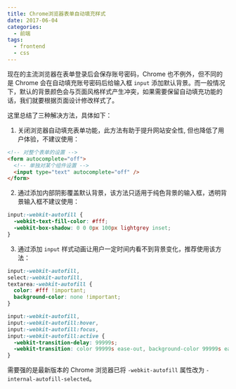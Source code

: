 ```yaml
---
title: Chrome浏览器表单自动填充样式
date: 2017-06-04
categories:
  - 前端
tags:
  - frontend
  - css
---
```


现在的主流浏览器在表单登录后会保存账号密码，Chrome 也不例外，但不同的是 Chrome 会在自动填充账号密码后给输入框 `input` 添加默认背景。而一般情况下，默认的背景颜色会与页面风格样式产生冲突，如果需要保留自动填充功能的话，我们就要根据页面设计修改样式了。

这里总结了三种解决方法，具体如下：

1. 关闭浏览器自动填充表单功能，此方法有助于提升网站安全性, 但也降低了用户体验，不建议使用：

```html
<!-- 对整个表单的设置 -->
<form autocomplete="off">
  <!-- 单独对某个组件设置 -->
  <input type="text" autocomplete="off" />
</form>
```

2. 通过添加内部阴影覆盖默认背景，该方法只适用于纯色背景的输入框，透明背景输入框不建议使用：

```css
input:-webkit-autofill {
  -webkit-text-fill-color: #fff;
  -webkit-box-shadow: 0 0 0px 100px lightgrey inset;
}
```

3. 通过添加 `input` 样式动画让用户一定时间内看不到背景变化，推荐使用该方法：

```css
input:-webkit-autofill,
select:-webkit-autofill,
textarea:-webkit-autofill {
  color: #fff !important;
  background-color: none !important;
}

input:-webkit-autofill,
input:-webkit-autofill:hover,
input:-webkit-autofill:focus,
input:-webkit-autofill:active {
  -webkit-transition-delay: 99999s;
  -webkit-transition: color 99999s ease-out, background-color 99999s ease-out;
}
```

需要强的是最新版本的 Chrome 浏览器已将 `-webkit-autofill` 属性改为 `-internal-autofill-selected`。
